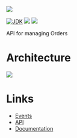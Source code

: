 [![](https://github.com/wutsi/wutsi-order-server/actions/workflows/master.yml/badge.svg)](https://github.com/wutsi/wutsi-order-server/actions/workflows/master.yml)

[![JDK](https://img.shields.io/badge/jdk-11-brightgreen.svg)](https://jdk.java.net/11/)
[![](https://img.shields.io/badge/maven-3.6-brightgreen.svg)](https://maven.apache.org/download.cgi)
![](https://img.shields.io/badge/language-kotlin-blue.svg)

API for managing Orders

# Architecture

![](https://www.plantuml.com/plantuml/png/XOuzJWCn48NxESKerEO0MqHfE00bGYaczcHZOOyjUqo8LjoTrGh3WbPA-zxtVWvLgMYB0MoAEGcBOYgE2quhvVNQj7gp6APoUUTon8SN3Y5T0HqfdQWoxjnfDm7-mO-0dm3R3SRi_x4p-jouCPhj16ptuDE7lP2C31t8T8ii-eCyxd4f7h0xajIVlINrIU3UlNhnENiPkpVWoFghdfahz0_pLezf8VksYk60IRvN2fExmO75jHY-0000)

# Links

- [Events](docs/Event.md)
- [API](https://wutsi.github.io/wutsi-order-server/api/)
- [Documentation](docs/)
